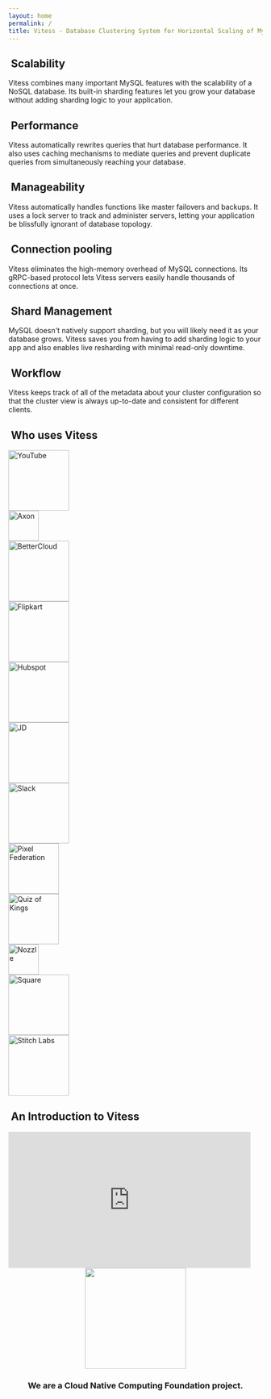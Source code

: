 ```yaml
---
layout: home
permalink: /
title: Vitess - Database Clustering System for Horizontal Scaling of MySQL
---
```


<div class="row">
  <div class="col-md-4">
    <h2><i class="fa fa-cubes"></i>&nbsp;Scalability</h2>
    <p class="desc">Vitess combines many important MySQL features with the scalability of a NoSQL database. Its built-in sharding features let you grow your database without adding sharding logic to your application.</p>
  </div>
  <div class="col-md-4">
    <h2><i class="fa fa-fighter-jet"></i>&nbsp;Performance</h2>
    <p class="desc">Vitess automatically rewrites queries that hurt database performance. It also uses caching mechanisms to mediate queries and prevent duplicate queries from simultaneously reaching your database.</p>
  </div>
  <div class="col-md-4">
    <h2><i class="fa fa-dashboard"></i>&nbsp;Manageability</h2>
    <p class="desc">Vitess automatically handles functions like master failovers and backups. It uses a lock server to track and administer servers, letting your application be blissfully ignorant of database topology.</p>
  </div>
</div>
<div class="row">
  <div class="col-md-4">
    <h2><i class="fa fa-share-alt"></i>&nbsp;Connection pooling</h2>
    <p class="desc">Vitess eliminates the high-memory overhead of MySQL connections. Its gRPC-based protocol lets Vitess servers easily handle thousands of connections at once.</p>
  </div>
  <div class="col-md-4">
    <h2><i class="fa fa-object-ungroup"></i>&nbsp;Shard Management</h2>
    <p class="desc">MySQL doesn't natively support sharding, but you will likely need it as your database grows. Vitess saves you from having to add sharding logic to your app and also enables live resharding with minimal read-only downtime.</p>
  </div>
  <div class="col-md-4">
    <h2><i class="fa fa-magic"></i>&nbsp;Workflow</h2>
    <p class="desc">Vitess keeps track of all of the metadata about your cluster configuration so that the cluster view is always up-to-date and consistent for different clients.</p>
  </div>
</div>

<div class="page-spacer"></div>

<!-- Ordering of logos: alphabetical with YouTube as exception.
Slack and Nozzle are swapped for aesthetics, because the icons don't align well otherwise. -->

<div class="row">
  <div class="col-md-6">
    <h2><i class="fa fa-flag-checkered"></i>&nbsp;Who uses Vitess</h2>
    <div class="row logo-row">
      <div class="col-md-3">
        <img src="/images/users/youtube_logo.png" alt="YouTube" width="120">
      </div>
      <div class="col-md-3">
        <img src="/images/users/axon_logo.png" alt="Axon" width="60">
      </div>
      <div class="col-md-3">
        <img src="/images/users/bettercloud_logo.png" alt="BetterCloud" width="120">
      </div>
    </div>
    <div class="row logo-row">
      <div class="col-md-3">
        <img src="/images/users/flipkart_logo.png" alt="Flipkart" width="120">
      </div>
      <div class="col-md-3">
        <img src="/images/users/hubspot_logo.png" alt="Hubspot" width="120">
      </div>
      <div class="col-md-3">
        <img src="/images/users/jd.jpg" alt="JD" width="120">
      </div>
    </div>
    <div class="row logo-row">
      <div class="col-md-3">
        <img src="/images/users/slack_logo.png" alt="Slack" width="120">
      </div>
      <div class="col-md-3">
        <img src="/images/users/pixel_federation_logo.png" alt="Pixel Federation" width="100">
      </div>
      <div class="col-md-3">
        <img src="/images/users/quiz_of_kings_logo.jpg" alt="Quiz of Kings" width="100">
      </div>
    </div>
    <div class="row logo-row">
      <div class="col-md-3">
        <img src="/images/users/nozzle_logo.png" alt="Nozzle" width="60">
      </div>
      <div class="col-md-3">
        <img src="/images/users/square_logo.png" alt="Square" width="120">
      </div>
      <div class="col-md-3">
        <img src="/images/users/stitchlabs_logo.png" alt="Stitch Labs" width="120">
      </div>
    </div>
  </div>
  <div class="col-md-6">
    <h2><i class="fa fa-rocket"></i>&nbsp;An Introduction to Vitess</h2>
    <div class="row">
      <div class="col-md-12">
        <iframe width="480" height="270" src="https://www.youtube.com/embed/q65TleTn2vg?rel=0" frameborder="0" allowfullscreen></iframe>
      </div>
    </div>
  </div>
</div>

<div class="page-spacer"></div>
<div class="page-spacer"></div>

<div class="row" style="text-align: center">
  <a href="https://www.cncf.io/"><img src="/images/cncf-icon-color.svg" width="200" height="200"></a>
  <h3>We are a Cloud Native Computing Foundation project.</h3>
</div>
